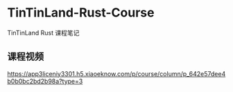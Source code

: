 # TinTinLand-Rust-Course
TinTinLand Rust 课程笔记

## 课程视频
https://app3liceniy3301.h5.xiaoeknow.com/p/course/column/p_642e57dee4b0b0bc2bd2b98a?type=3

